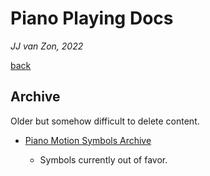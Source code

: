 Piano Playing Docs
==================

*JJ van Zon, 2022*

[back](..)

Archive
-------

Older but somehow difficult to delete content.

- [Piano Motion Symbols Archive](piano-motion-symbols-archive.md)

    - Symbols currently out of favor.
